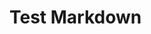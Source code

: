 # Test Markdown

<!-- == imptr: some_importer / begin from: ./somefile#1~2 == -->
<!-- == imptr: some_importer / end == -->
